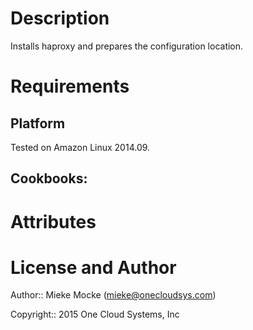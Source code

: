 Description
===========

Installs haproxy and prepares the configuration location.

Requirements
============

## Platform

Tested on Amazon Linux 2014.09.

## Cookbooks:

Attributes
==========

License and Author
==================

Author:: Mieke Mocke (<mieke@onecloudsys.com>)

Copyright:: 2015 One Cloud Systems, Inc
